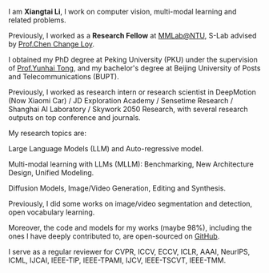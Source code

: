 I am **Xiangtai Li**, I work on computer vision, multi-modal learning and related problems.

Previously, I worked as a **Research Fellow** at [MMLab@NTU](https://www.mmlab-ntu.com/), S-Lab advised by [Prof.Chen Change Loy](https://www.mmlab-ntu.com/person/ccloy/).

I obtained my PhD degree at Peking University (PKU) under the supervision of [Prof.Yunhai Tong](https://scholar.google.com/citations?user=T4gqdPkAAAAJ&hl=zh-CN), and my bachelor's degree at Beijing University of Posts and Telecommunications (BUPT).

Previously, I worked as research intern or research scientist in DeepMotion (Now Xiaomi Car) / JD Exploration Academy / Sensetime Research / Shanghai AI Laboratory / Skywork 2050 Research, with several research outputs on top conference and journals. 

My research topics are:
 
Large Language Models (LLM) and Auto-regressive model.

Multi-modal learning with LLMs (MLLM): Benchmarking, New Architecture Design, Unified Modeling.

Diffusion Models, Image/Video Generation, Editing and Synthesis.


Previously, I did some works on image/video segmentation and detection, open vocabulary learning.

Moreover, the code and models for my works (maybe 98%), including the ones I have deeply contributed to, are open-sourced on [GitHub](https://github.com/lxtGH).

I serve as a regular reviewer for CVPR, ICCV, ECCV, ICLR, AAAI, NeurIPS, ICML, IJCAI, IEEE-TIP, IEEE-TPAMI, IJCV, IEEE-TSCVT, IEEE-TMM.
